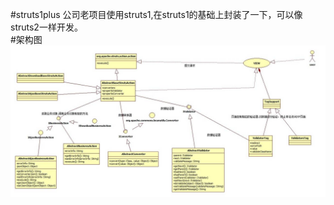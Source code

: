 #struts1plus
公司老项目使用struts1,在struts1的基础上封装了一下，可以像struts2一样开发。   
#架构图
![Alt text](https://github.com/alonelaval/struts1plus/blob/master/struts1.jpg?raw=true "架构图")